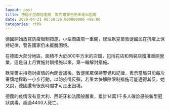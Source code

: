 ```yaml
---
layout: post
title: 德國小型商店重開　默克爾警告仍未走出困境
date: 2020-04-21 00:58:26.000000000 +08:00
categories: rthk
---
```


德國開始放寬防疫限制措施，小型商店周一重開，總理默克爾敦促國民在抗疫上保持紀律，警告國家仍未擺脫困境。

在德國大部分地區，面積不大於800平方米的店舖，包括花店和時裝店獲准重開營業，這是自上月實施封鎖措施以來，第一輪解封措施。

默克爾主持商討疫情的內閣會議後，敦促民眾保持警覺和紀律，表示當局只能每次審慎地採取一小步行動，以防疫情反彈，若果太快解除限制措施可能適得其反。她又說，德國還有很長時間才可走出困境。

德國的疫情沒有意大利、西班牙和法國般嚴重，累計14萬1千多人確診感染新型冠狀病毒，超過4400人死亡。
